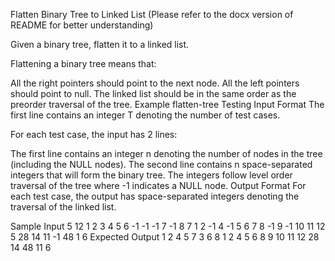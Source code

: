 Flatten Binary Tree to Linked List (Please refer to the docx version of README for better understanding)


Given a binary tree, flatten it to a linked list.

Flattening a binary tree means that:

All the right pointers should point to the next node.
All the left pointers should point to null.
The linked list should be in the same order as the preorder traversal of the tree.
Example
flatten-tree
Testing
Input Format
The first line contains an integer T denoting the number of test cases.

For each test case, the input has 2 lines:

The first line contains an integer n denoting the number of nodes in the tree (including the NULL nodes).
The second line contains n space-separated integers that will form the binary tree. The integers follow level order traversal of the tree where -1 indicates a NULL node.
Output Format
For each test case, the output has space-separated integers denoting the traversal of the linked list.

Sample Input
5
12
1 2 3 4 5 6 -1 -1 -1 7 -1 8
7
1 2 -1 4 -1 5 6
7
8 -1 9 -1 10 11 12
5
28 14 11 -1 48
1
6
Expected Output
1 2 4 5 7 3 6 8
1 2 4 5 6
8 9 10 11 12
28 14 48 11
6